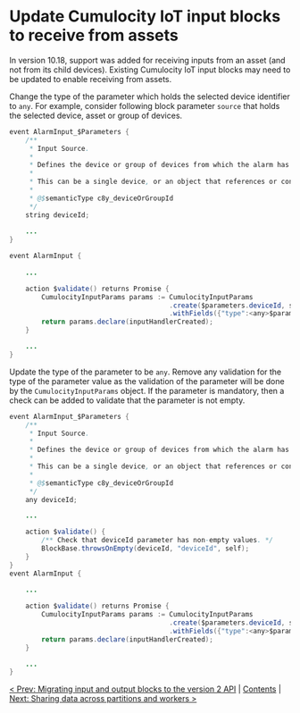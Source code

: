 # Update Cumulocity IoT input blocks to receive from assets

In version 10.18, support was added for receiving inputs from an asset (and not from its child devices). Existing Cumulocity IoT input blocks may need to be updated to enable receiving from assets.

Change the type of the parameter which holds the selected device identifier to `any`. For example, consider following block parameter `source` that holds the selected device, asset or group of devices.

```Java
event AlarmInput_$Parameters {
    /**
     * Input Source.
     *
     * Defines the device or group of devices from which the alarm has been received.
     *
     * This can be a single device, or an object that references or contains a group of devices.
     *
     * @$semanticType c8y_deviceOrGroupId
     */
    string deviceId;
    
    ...
}

event AlarmInput {
    
    ...

    action $validate() returns Promise {
        CumulocityInputParams params := CumulocityInputParams
                                        .create($parameters.deviceId, self, Alarm.getName())
                                        .withFields({"type":<any>$parameters.alarmType});
        return params.declare(inputHandlerCreated);
    }

    ...
}
```

Update the type of the parameter to be `any`. Remove any validation for the type of the parameter value as the validation of the parameter will be done by the `CumulocityInputParams` object. If the parameter is mandatory, then a check can be added to validate that the parameter is not empty.

```Java
event AlarmInput_$Parameters {
    /**
     * Input Source.
     *
     * Defines the device or group of devices from which the alarm has been received.
     *
     * This can be a single device, or an object that references or contains a group of devices.
     *
     * @$semanticType c8y_deviceOrGroupId
     */
    any deviceId;

    ...

    action $validate() {
        /** Check that deviceId parameter has non-empty values. */
        BlockBase.throwsOnEmpty(deviceId, "deviceId", self);
    }
}
event AlarmInput {
    
    ...

    action $validate() returns Promise {
        CumulocityInputParams params := CumulocityInputParams
                                        .create($parameters.deviceId, self, Alarm.getName())
                                        .withFields({"type":<any>$parameters.alarmType});
        return params.declare(inputHandlerCreated);
    }

    ...
}
```

[< Prev: Migrating input and output blocks to the version 2 API](150-MigrateInputOutputBlocks.md) | [Contents](000-contents.md) | [Next: Sharing data across partitions and workers >](160-SharingDataAcrossPartition.md) 
